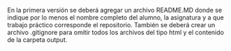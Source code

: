 En la primera versión se deberá agregar un archivo README.MD 
donde se indique por lo menos el nombre completo del alumno, 
la asignatura y a que trabajo práctico corresponde el repositorio. 
También se deberá crear un archivo .gitignore para omitir todos 
los archivos del tipo html y el contenido de la carpeta output.
